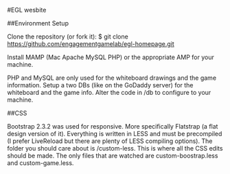 #EGL wesbite

##Environment Setup

Clone the repository (or fork it):
    $ git clone https://github.com/engagementgamelab/egl-homepage.git

Install MAMP (Mac Apache MySQL PHP) or the appropriate AMP for your machine.

PHP and MySQL are only used for the whiteboard drawings and the game information.  Setup a two DBs (like on the GoDaddy server) for the whiteboard and the game info.  Alter the code in /db to configure to your machine.

##CSS

Bootstrap 2.3.2 was used for responsive.  More specifically Flatstrap (a flat design version of it).  Everything is written in LESS and must be precompiled (I prefer LiveReload but there are plenty of LESS compiling options).  The folder you should care about is /custom-less.  This is where all the CSS edits should be made.  The only files that are watched are custom-boostrap.less and custom-game.less.

